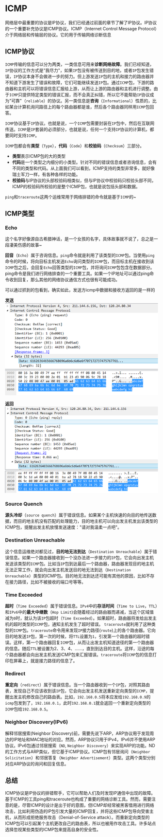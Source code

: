 # ICMP

 网络层中最重要的协议是IP协议，我们已经通过前面的章节了解了IP协议。IP协议的一个重要补充协议是ICMP协议。ICMP（Internet Control Message Protocol）介于网络层和传输层的协议。它的用于传输网络诊断信息

## ICMP协议

 `ICMP`传输的信息可以分为两类，一类信息可用来**诊断网络故障**。我们已经知道，`IP`协议的工作方式是"我尽力"，如果`IP`包没有被传送到目的地，或者`IP`包发生错误，`IP`协议本身不会做进一步的努力。但上游发送`IP`包的主机和接力的路由器并不知道下游发生了错误和故障，它们可能继续发送`IP`包。通过`ICMP`包，下游的路由器和主机可以将错误信息汇报给上游，从而让上游的路由器和主机进行调整。由于`ICMP`只提供特定类型的错误汇报，而不会真正纠错，所以它不能帮助`IP`协议成为"可靠"（`reliable`）的协议。另一类信息是**咨询**（`Informational`）性质的，比如某台计算机询问路径上的每个路由器都是谁，然后各个路由器同样用`ICMP`包回答。

`ICMP`协议基于`IP`协议。也就是说，一个`ICMP`包需要封装在`IP`包中，然后在互联网传送。`ICMP`是`IP`套装的必须部分，也就是说，任何一个支持`IP`协议的计算机，都要同时支持`ICMP`。

`ICMP`包都会有**类型**（`Type`），**代码**（`Code`）和**校验码**（`Checksum`）三部分。

* **类型**表示ICMP包的大的类型
* **代码**是一个类型之内细分的小类型。针对不同的错误信息或者咨询信息，会有不同的类型和代码。从上面我们可以看到，ICMP支持的类型非常多，就好像瑞士军刀一样，有各种各样的功能。
* **校验码**与IP协议的头部校验码相类似，但与IP协议中校验码只校验头部不同，ICMP的校验码所校验的是整个ICMP包，也就是说包括头部和数据。

`ping`和`traceroute`这两个运维常用于网络排错的命令就是基于`ICMP`的~

## ICMP类型
### Echo
这个名字好像源自古希腊神话，是一个女孩的名字，具体故事就不说了，总之是一段凄美伤感的故事~

**回音**（`Echo`）属于咨询信息。`ping`命令就是利用了该类型的`ICMP`包。当使用`ping`命令的时候，将向目标主机发送`Echo`询问类型的`ICMP`包，而目标主机在接收到该`ICMP`包之后，会回复`Echo`回答类型的`ICMP`包，并将询问`ICMP`包包含在数据部分。ping命令是我们进行网络排查的一个重要工具。如果一个IP地址可以通过ping命令收到回复，那么其他的网络协议通信方式也很有可能成功。

可以通过抓到的包看到，确实如此，发送方icmp中数据和接收方返回的是一样的

**发送**
![](/assets/icmp-req.jpg)


**返回**
![](/assets/icmp-rep.jpg)

### Source Quench
 **源头冷却**（`source quench`）属于错误信息。如果某个主机快速的向目的地传送数据，而目的地主机没有匹配的处理能力，目的地主机可以向出发主机发出该类型的ICMP包，提醒出发主机放慢发送速度："请对我温柔一点吧"。

### Destination Unreachable
这个信息运维绝对都见过，**目的地无法到达**（`Destination Unreachable`）属于错误信息。如果一个路由器接收到一个没办法进一步接力的`IP`包，它会向出发主机发送该类型的`ICMP`包。比如当`IP`包到达最后一个路由器，路由器发现目的地主机无法正常工作，就会向出发主机发送目的地无法到达（`Destination Unreachable`）类型的ICMP包。目的地无法到达还可能有其他的原因，比如不存在接力路径，比如不被接收的端口号等等。

### Time Exceeded
 **超时**（`Time Exceeded`）属于错误信息。`IPv4`中的**存活时间**（`Time to Live`，`TTL`）和`IPv6`中的**最大中继数**（`Hop Limit`)会随着经过的路由器而递减，当这个区域值减为`0`时，就认为该`IP`包超时（`Time Exceeded`）。如果超时，路由器将发给出发主机的超时类型的`ICMP`包，通知主机发生了超时错误。
 `traceroute`就利用了这种类型的`ICMP`包。`traceroute`命令用来发现`IP`接力路径(`route`)上的各个路由器。它向目的地发送`IP`包，第一次的时候，将`TTL`设置为`1`，引发第一个路由器的超时错误。这样，第一个路由器回复`ICMP`包，从而让出发主机知道途径的第一个路由器的信息。随后`TTL`被设置为2、3、4、……，直到到达目的主机。这样，沿途的每个路由器都会向出发主机发送ICMP包来汇报错误。`traceroute`将`ICMP`包的信息打印在屏幕上，就是接力路径的信息了。
 
### Redirect
 **重定向**（`redirect`）属于错误信息。当一个路由器收到一个`IP`包，对照其路由表，发现自己不应该收到该`IP`包，它会向出发主机发送重新定向类型的`ICMP`，提醒出发主机修改自己的路由表。比如，`192.168.0.5`将本应发给`192.168.0.9`的`icmp`包发到了，`192.168.0.1`，此时`192.168.0.1`就会返回一个重新定向类型的`ICMP`包给`192.168.0.5`。

### Neighbor Discovery(IPv6)
 解释邻居搜索(Neighbor Discovery)前，需要先说下ARP，ARP协议用于发现周边的IP地址和MAC地址的对应。然而，ARP协议只用于IPv4，IPv6并不使用ARP协议。IPv6包通过邻居搜索（`ND`, `Neighbor Discovery`）来实现ARP的功能。ND的工作方式与ARP类似，但它基于ICMP协议。ICMP包有邻居询问（`Neighbor Solicitation`）和邻居答复（`Neighbor Advertisement`）类型。这两个类型分别对应ARP协议的询问和回复信息。
 
## 总结
 ICMP协议是IP协议的排错帮手，它可以帮助人们及时发现IP通信中出现的故障。基于ICMP的工具ping和traceroute也构成了重要的网络诊断工具。然而，需要注意的是，尽管ICMP的设计是出于好的意图，但ICMP却经常被黑客借用进行网络攻击，比如利用伪造的IP包引发大量的ICMP回复，并将这些ICMP包导向受害主机，从而形成拒绝服务攻击（Denial-of-Service attack）。而重新定向类型的ICMP包可以引起某个主机更改自己的路由表，所以也被用作攻击工具。许多站点选择忽视某些类型的ICMP包来提高自身的安全性。





